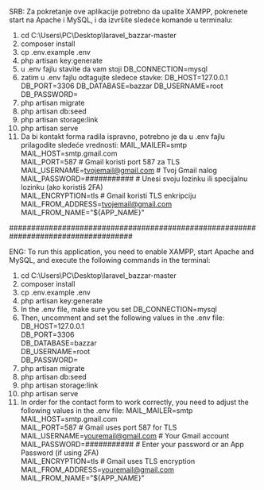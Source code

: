 SRB:
Za pokretanje ove aplikacije potrebno da upalite XAMPP, pokrenete start na Apache i MySQL, i da izvršite sledeće komande u terminalu:

1. cd C:\Users\PC\Desktop\laravel_bazzar-master
2. composer install
3. cp .env.example .env
4. php artisan key:generate
5. u .env fajlu stavite da vam stoji DB_CONNECTION=mysql
6. zatim u .env fajlu odtagujte sledece stavke:
    DB_HOST=127.0.0.1
    DB_PORT=3306
    DB_DATABASE=bazzar
    DB_USERNAME=root
    DB_PASSWORD=
7. php artisan migrate
8. php artisan db:seed
9. php artisan storage:link
10. php artisan serve
11. Da bi kontakt forma radila ispravno, potrebno je da u .env fajlu prilagodite sledeće vrednosti:
    MAIL_MAILER=smtp  
    MAIL_HOST=smtp.gmail.com  
    MAIL_PORT=587                        # Gmail koristi port 587 za TLS  
    MAIL_USERNAME=tvojemail@gmail.com   # Tvoj Gmail nalog  
    MAIL_PASSWORD=###########    # Unesi svoju lozinku ili specijalnu lozinku (ako koristiš 2FA)  
    MAIL_ENCRYPTION=tls                   # Gmail koristi TLS enkripciju  
    MAIL_FROM_ADDRESS=tvojemail@gmail.com  
    MAIL_FROM_NAME="${APP_NAME}" 

####################################################################################

ENG:
To run this application, you need to enable XAMPP, start Apache and MySQL, and execute the following commands in the terminal:

1. cd C:\Users\PC\Desktop\laravel_bazzar-master
2. composer install
3. cp .env.example .env
4. php artisan key:generate
5. In the .env file, make sure you set DB_CONNECTION=mysql
6. Then, uncomment and set the following values in the .env file:
    DB_HOST=127.0.0.1  
    DB_PORT=3306  
    DB_DATABASE=bazzar  
    DB_USERNAME=root  
    DB_PASSWORD=  
7. php artisan migrate
8. php artisan db:seed
9. php artisan storage:link
10. php artisan serve
11. In order for the contact form to work correctly, you need to adjust the following values ​​in the .env file:
    MAIL_MAILER=smtp  
    MAIL_HOST=smtp.gmail.com  
    MAIL_PORT=587                        # Gmail uses port 587 for TLS  
    MAIL_USERNAME=youremail@gmail.com   # Your Gmail account  
    MAIL_PASSWORD=###########    # Enter your password or an App Password (if using 2FA)  
    MAIL_ENCRYPTION=tls                   # Gmail uses TLS encryption  
    MAIL_FROM_ADDRESS=youremail@gmail.com  
    MAIL_FROM_NAME="${APP_NAME}"  

